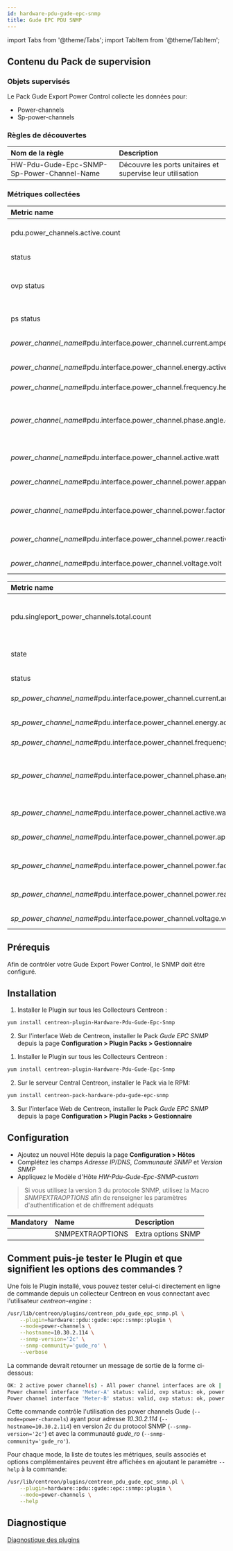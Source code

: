 ```yaml
---
id: hardware-pdu-gude-epc-snmp
title: Gude EPC PDU SNMP
---
```

import Tabs from '@theme/Tabs';
import TabItem from '@theme/TabItem';


## Contenu du Pack de supervision

### Objets supervisés

Le Pack Gude Export Power Control collecte les données pour:
* Power-channels
* Sp-power-channels

### Règles de découvertes

<Tabs groupId="sync">
<TabItem value="Services" label="Services">

| Nom de la règle                            | Description                                                |
| :----------------------------------------- | :--------------------------------------------------------- |
| HW-Pdu-Gude-Epc-SNMP-Sp-Power-Channel-Name | Découvre les ports unitaires et supervise leur utilisation |

</TabItem>
</Tabs>

### Métriques collectées 

<Tabs groupId="sync">
<TabItem value="Power-channels" label="Power-channels">

| Metric name                                                                    | Description                                    | Unit  |
| :----------------------------------------------------------------------------- | :--------------------------------------------- | :---- |
| pdu.power\_channels.active.count                                               | Number of power channels                       |       |
| status                                                                         | Status of the channel                          |       |
| ovp status                                                                     | Status of the built-in overvoltage protection  |       |
| ps status                                                                      | Status of the power supply                     |       |
| *power\_channel\_name*\#pdu.interface.power_channel.current.ampere             | Actual Current                                 | A     |
| *power\_channel\_name*\#pdu.interface.power_channel.energy.active.kilowatthour | Absolute active energy                         | kWh   |
| *power\_channel\_name*\#pdu.interface.power_channel.frequency.hertz            | Frequency                                      | Hz    |
| *power\_channel\_name*\#pdu.interface.power_channel.phase.angle.degree         | Phase angle between voltage and L line current |       |
| *power\_channel\_name*\#pdu.interface.power_channel.active.watt                | Active power                                   | W     |
| *power\_channel\_name*\#pdu.interface.power_channel.power.apparent.voltampere  | L line mean apparent power                     | VA    |
| *power\_channel\_name*\#pdu.interface.power_channel.power.factor.count         | Power factor of channel                        |       |
| *power\_channel\_name*\#pdu.interface.power_channel.power.reactive.voltampere  | L line mean reactive power                     | Var   |
| *power\_channel\_name*\#pdu.interface.power_channel.voltage.volt               | Actual voltage                                 | V     |

</TabItem>
<TabItem value="Sp-power-channels" label="Sp-power-channels">

| Metric name                                                                        | Description                                    | Unit  |
| :--------------------------------------------------------------------------------- | :--------------------------------------------- | :---- |
| pdu.singleport\_power\_channels.total.count                                        | Number of single power channel ports           |       |
| state                                                                              | Current state (on/off)                         |       |
| status                                                                             | Status of the channel                          |       |
| *sp\_power\_channel\_name*\#pdu.interface.power_channel.current.ampere             | Actual Current                                 | A     |
| *sp\_power\_channel\_name*\#pdu.interface.power_channel.energy.active.kilowatthour | Absolute active energy                         | kWh   |
| *sp\_power\_channel\_name*\#pdu.interface.power_channel.frequency.hertz            | Frequency                                      | Hz    |
| *sp\_power\_channel\_name*\#pdu.interface.power_channel.phase.angle.degree         | Phase angle between voltage and L line current |       |
| *sp\_power\_channel\_name*\#pdu.interface.power_channel.active.watt                | Active power                                   | W     |
| *sp\_power\_channel\_name*\#pdu.interface.power_channel.power.apparent.voltampere  | L line mean apparent power                     | VA    |
| *sp\_power\_channel\_name*\#pdu.interface.power_channel.power.factor.count         | Power factor of channel                        |       |
| *sp\_power\_channel\_name*\#pdu.interface.power_channel.power.reactive.voltampere  | L line mean reactive power                     | Var   |
| *sp\_power\_channel\_name*\#pdu.interface.power_channel.voltage.volt               | Actual voltage                                 | V     |

</TabItem>
</Tabs>

## Prérequis

Afin de contrôler votre Gude Export Power Control, le SNMP doit être configuré.

## Installation

<Tabs groupId="sync">
<TabItem value="Online License" label="Online License">

1. Installer le Plugin sur tous les Collecteurs Centreon :

```bash
yum install centreon-plugin-Hardware-Pdu-Gude-Epc-Snmp
```

2. Sur l'interface Web de Centreon, installer le Pack *Gude EPC SNMP* depuis la page **Configuration > Plugin Packs > Gestionnaire**

</TabItem>
<TabItem value="Offline License" label="Offline License">

1. Installer le Plugin sur tous les Collecteurs Centreon :

```bash
yum install centreon-plugin-Hardware-Pdu-Gude-Epc-Snmp
```

2. Sur le serveur Central Centreon, installer le Pack via le RPM:

```bash
yum install centreon-pack-hardware-pdu-gude-epc-snmp
```

3. Sur l'interface Web de Centreon, installer le Pack *Gude EPC SNMP* depuis la page **Configuration > Plugin Packs > Gestionnaire**

</TabItem>
</Tabs>

## Configuration

* Ajoutez un nouvel Hôte depuis la page **Configuration > Hôtes**
* Complétez les champs *Adresse IP/DNS*, *Communauté SNMP* et *Version SNMP*
* Appliquez le Modèle d'Hôte *HW-Pdu-Gude-Epc-SNMP-custom*

> Si vous utilisez la version 3 du protocole SNMP, utilisez la Macro *SNMPEXTRAOPTIONS* afin de renseigner les paramètres
> d'authentification et de chiffrement adéquats

| Mandatory   | Name                    | Description                       |
| :---------- | :---------------------- | :---------------------------------|
|             | SNMPEXTRAOPTIONS        | Extra options SNMP                |


## Comment puis-je tester le Plugin et que signifient les options des commandes ?

Une fois le Plugin installé, vous pouvez tester celui-ci directement en ligne de commande depuis un collecteur Centreon en vous connectant avec l'utilisateur *centreon-engine* :

```bash
/usr/lib/centreon/plugins/centreon_pdu_gude_epc_snmp.pl \
    --plugin=hardware::pdu::gude::epc::snmp::plugin \
    --mode=power-channels \
    --hostname=10.30.2.114 \
    --snmp-version='2c' \
    --snmp-community='gude_ro' \
    --verbose
```

La commande devrait retourner un message de sortie de la forme ci-dessous:

```bash
OK: 2 active power channel(s) - All power channel interfaces are ok | 'pdu.power_channels.active.count'=2;;;0; 'Meter-A#pdu.interface.power_channel.current.ampere'=2.45A;;;0; 'Meter-A#pdu.interface.power_channel.energy.active.kilowatthour'=16784.21kWh;;;0; 'Meter-A#pdu.interface.power_channel.frequency.hertz'=50.00Hz;;;0; 'Meter-A#pdu.interface.power_channel.phase.angle.degree'=-189.00;;;0; 'Meter-A#pdu.interface.power_channel.active.watt'=523.00W;;;; 'Meter-A#pdu.interface.power_channel.power.apparent.voltampere'=558.00VA;;;; 'Meter-A#pdu.interface.power_channel.power.factor.count'=0.94;;;0; 'Meter-A#pdu.interface.power_channel.power.reactive.voltampere'=-193.00Var;;;; 'Meter-A#pdu.interface.power_channel.voltage.volt'=228.00V;;;0; 'Meter-B#pdu.interface.power_channel.current.ampere'=0.78A;;;0; 'Meter-B#pdu.interface.power_channel.energy.active.kilowatthour'=7993.61kWh;;;0; 'Meter-B#pdu.interface.power_channel.frequency.hertz'=50.00Hz;;;0; 'Meter-B#pdu.interface.power_channel.phase.angle.degree'=-254.00;;;0; 'Meter-B#pdu.interface.power_channel.active.watt'=151.00W;;;; 'Meter-B#pdu.interface.power_channel.power.apparent.voltampere'=178.00VA;;;; 'Meter-B#pdu.interface.power_channel.power.factor.count'=0.85;;;0; 'Meter-B#pdu.interface.power_channel.power.reactive.voltampere'=-91.00Var;;;; 'Meter-B#pdu.interface.power_channel.voltage.volt'=228.00V;;;0;
Power channel interface 'Meter-A' status: valid, ovp status: ok, power supply status: up, current: 2.45 A, absolute energy active: 16784.21 kWh, frequency: 50.00 Hz, phase angle: -189.00°, active power: 523.00 W, apparent power: 558.00 VA, power factor: 0.94, reactive power: -193.00 Var, voltage: 228.00 V
Power channel interface 'Meter-B' status: valid, ovp status: ok, power supply status: up, current: 0.78 A, absolute energy active: 7993.61 kWh, frequency: 50.00 Hz, phase angle: -254.00°, active power: 151.00 W, apparent power: 178.00 VA, power factor: 0.85, reactive power: -91.00 Var, voltage: 228.00 V
```

Cette commande contrôle l'utilisation des power channels Gude (```--mode=power-channels```) ayant pour adresse *10.30.2.114* (```--hostname=10.30.2.114```) 
en version *2c* du protocol SNMP (```--snmp-version='2c'```) et avec la communauté *gude_ro* (```--snmp-community='gude_ro'```).
 
Pour chaque mode, la liste de toutes les métriques, seuils associés et options complémentaires peuvent être affichées
en ajoutant le paramètre ```--help``` à la commande:

```bash
/usr/lib/centreon/plugins/centreon_pdu_gude_epc_snmp.pl \
    --plugin=hardware::pdu::gude::epc::snmp::plugin \
    --mode=power-channels \
    --help
```

## Diagnostique

[Diagnostique des plugins](../tutorials/troubleshooting-plugins#snmp-checks)
